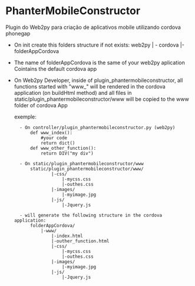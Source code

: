 # PhanterMobileConstructor
Plugin do Web2py para criação de aplicativos mobile utilizando cordova phonegap

  - On init create this folders structure if not exists:
     web2py
      | - cordova
              |-folderAppCordova

  - The name of folderAppCordova is the same of your web2py aplication
      Cointains the default cordova app

  - On Web2py Developer, inside of plugin_phantermobileconstructor, 
      all functions started with "www_" will be rendered in the cordova application (on buildHtml method)
      and all files in static/plugin_phantermobileconstructor/www will be copied to the www folder of cordova App

      exemple:
      
          - On controller/plugin_phantermobileconstructor.py (web2py)
              def www_index():
                  #your code
                  return dict()
              def www_other_function():
                  return DIV("my div")
                  
          - On static/plugin_phantermobileconstructor/www
              static/plugin_phantermobileconstructor/www/
                      |-css/
                          |-mycss.css
                          |-outhes.css
                      |-images/
                          |-myimage.jpg
                      |-js/
                          |-Jquery.js
                          
          - will generate the following structure in the cordova application:
              folderAppCordova/
                  |-www/
                      |-index.html
                      |-outher_function.html
                      |-css/
                          |-mycss.css
                          |-outhes.css
                      |-images/
                          |-myimage.jpg
                      |-js/
                          |-Jquery.js
